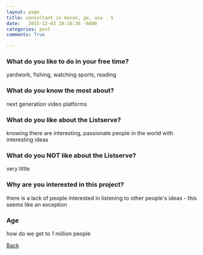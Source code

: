 ```yaml
---
layout: page
title: consultant in macon, ga, usa - 5
date:   2015-12-03 20:16:36 -0800
categories: post
comments: True

---
```


### What do you like to do in your free time?
<p>yardwork, fishing, watching sports, reading</p>

### What do you know the most about?
<p>next generation video platforms</p>

### What do you like about the Listserve?
<p>knowing there are interesting, passionate people in the world with interesting ideas </p>

### What do you NOT like about the Listserve?
<p>very little</p>

### Why are you interested in this project?
<p>there is a lack of people interested in listening to other people's ideas - this seems like an exception</p>

### Age
<p>how do we get to 1 million people</p>

[Back][1]

[1]: /home/responders/all